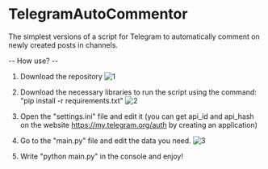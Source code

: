 # TelegramAutoCommentor
The simplest versions of a script for Telegram to automatically comment on newly created posts in channels.

-- How use? --

1. Download the repository
![1](https://github.com/VookeZX/TelegramAutoCommentor/assets/78411508/8e410b21-1272-4ac1-b4c3-ddac3cef30c2)

2. Download the necessary libraries to run the script using the command: "pip install -r requirements.txt"
![2](https://github.com/VookeZX/TelegramAutoCommentor/assets/78411508/cc95bedb-e5e6-4de3-9c1e-7e3cf7e6de53)

3. Open the "settings.ini" file and edit it (you can get api_id and api_hash on the website https://my.telegram.org/auth by creating an application)

4. Go to the "main.py" file and edit the data you need.
![3](https://github.com/VookeZX/TelegramAutoCommentor/assets/78411508/3491d85b-4cd4-40b1-8e7f-c1c8636c9aba)

5. Write "python main.py" in the console and enjoy!
